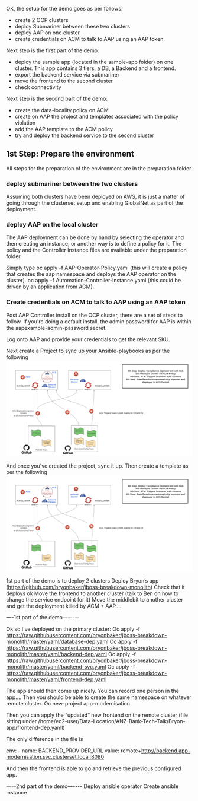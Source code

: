 OK,
the  setup for the demo goes as per follows:

- create 2 OCP clusters
- deploy Submariner between these two clusters
- deploy AAP on one cluster
- create credentials on ACM to talk to AAP using an AAP token.

Next step is the first part of the demo:
- deploy the sample app (located in the sample-app folder) on one cluster. This app contains 3 tiers, a DB, a Backend and a frontend.
- export the backend service via submariner
- move the frontend to the second cluster
- check connectivity

Next step is the second part of the demo:
- create the data-locality policy on ACM
- create on AAP the project and templates associated with the policy violation
- add the AAP template to the ACM policy
- try and deploy the backend service to the second cluster


## 1st Step: Prepare the environment

All steps for the preparation of the environment are in the preparation folder.

### deploy submariner between the two clusters

Assuming both clusters have been deployed on AWS, it is just a matter of going through the clusterset setup and enabling GlobalNet as part of the deployment.


### deploy AAP on the local cluster

The AAP deployment can be done by hand by selecting the operator and then creating an instance, or another way is to define a policy for it.
The policy and the Controller Instance files are available under the preparation folder.

Simply type
oc apply -f AAP-Operator-Policy.yaml (this will create a policy that creates the aap namespace and deploys the AAP operator on the cluster).
oc apply -f Automation-Controller-Instance.yaml (this could be driven by an application from ACM).

### Create credentials on ACM to talk to AAP using an AAP token

Post AAP Controller install on the OCP cluster, there are a set of steps to follow.
If you're doing a default install, the admin password for AAP is within the aapexample-admin-password secret.

Log onto AAP and provide your credentials to get the relevant SKU.

Next create a Project to sync up your Ansible-playbooks as per the following
![Browser](https://github.com/SimonDelord/ACM-Templates/blob/master/resources12/images/ACM-ACS-Integration-photo2.png)

And once you've created the project, sync it up. Then create a template as per the following
![Browser](https://github.com/SimonDelord/ACM-Templates/blob/master/resources12/images/ACM-ACS-Integration-photo2.png)


1st part of the demo is to deploy
2 clusters 
Deploy Bryon’s app (https://github.com/bryonbaker/jboss-breakdown-monolith)
Check that it deploys ok
Move the frontend to another cluster (talk to Ben on how to change the service endpoint for it)
Move the middlebit to another cluster and get the deployment killed by ACM + AAP….



—-1st part of the demo—-----

Ok so I’ve deployed on the primary cluster:
Oc apply -f https://raw.githubusercontent.com/bryonbaker/jboss-breakdown-monolith/master/yaml/database-dep.yaml
Oc apply -f https://raw.githubusercontent.com/bryonbaker/jboss-breakdown-monolith/master/yaml/backend-dep.yaml
Oc apply -f https://raw.githubusercontent.com/bryonbaker/jboss-breakdown-monolith/master/yaml/backend-svc.yaml
Oc apply -f https://raw.githubusercontent.com/bryonbaker/jboss-breakdown-monolith/master/yaml/frontend-dep.yaml 

The app should then come up nicely. You can record one person in the app….
Then you should be able to create the same namespace on whatever remote cluster.
Oc new-project app-modernisation

Then you can apply the “updated” new frontend on the remote cluster
(file sitting under /home/ec2-user/Data-Location/ANZ-Bank-Tech-Talk/Bryon-app/frontend-dep.yaml)

The only difference in the file is

env:
        - name: BACKEND_PROVIDER_URL
          value: remote+http://backend.app-modernisation.svc.clusterset.local:8080

And then the frontend is able to go and retrieve the previous configured app.

—--2nd part of the demo—----
Deploy ansible operator
Create ansible instance
